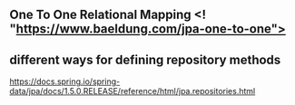 ## One To One Relational Mapping <! "https://www.baeldung.com/jpa-one-to-one">
## different ways for defining repository methods
https://docs.spring.io/spring-data/jpa/docs/1.5.0.RELEASE/reference/html/jpa.repositories.html